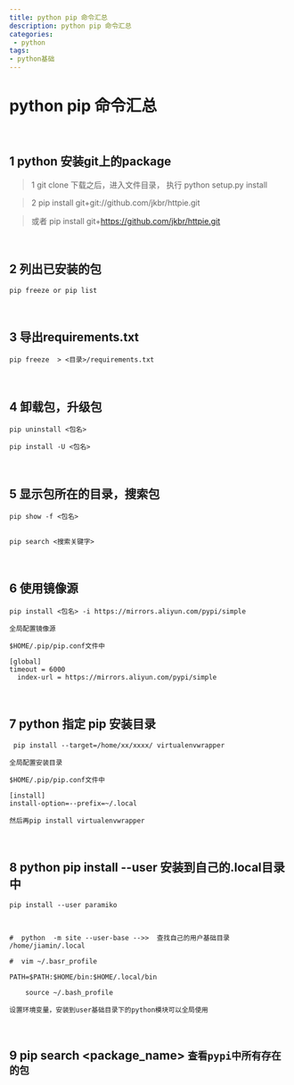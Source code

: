 ```yaml
---
title: python pip 命令汇总
description: python pip 命令汇总
categories:
 - python
tags:
- python基础
---
```



# python pip 命令汇总

<br>


## 1 python 安装git上的package

>1 git clone 下载之后，进入文件目录， 执行 python setup.py  install

>2  pip install git+git://github.com/jkbr/httpie.git

>或者   pip install git+https://github.com/jkbr/httpie.git

<br>

## 2 列出已安装的包

    pip freeze or pip list

<br>

## 3 导出requirements.txt

    pip freeze  > <目录>/requirements.txt

<br>

## 4 卸载包，升级包

    pip uninstall <包名> 

    pip install -U <包名>

<br>

## 5 显示包所在的目录，搜索包


    pip show -f <包名>
    
    
    pip search <搜索关键字>
    


<br>

## 6 使用镜像源

    pip install <包名> -i https://mirrors.aliyun.com/pypi/simple

    全局配置镜像源
    
    $HOME/.pip/pip.conf文件中
    
    [global]
    timeout = 6000
      index-url = https://mirrors.aliyun.com/pypi/simple




<br>

## 7 python 指定 pip 安装目录

     pip install --target=/home/xx/xxxx/ virtualenvwrapper
     
    全局配置安装目录
    
    $HOME/.pip/pip.conf文件中
    
    [install]
    install-option=--prefix=~/.local

    然后再pip install virtualenvwrapper
    
    



<br>

## 8 python pip install --user  安装到自己的.local目录中

    pip install --user paramiko



    #  python  -m site --user-base -->>  查找自己的用户基础目录 /home/jiamin/.local
    
    #  vim ~/.basr_profile   
    	
	PATH=$PATH:$HOME/bin:$HOME/.local/bin

        source ~/.bash_profile

	设置环境变量，安装到user基础目录下的python模块可以全局使用


<br>

## 9 pip search <package_name> `查看pypi中所有存在的包`











